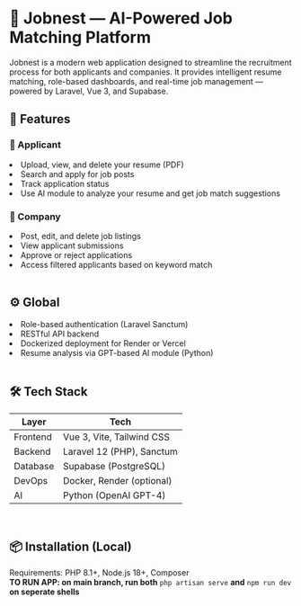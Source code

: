 <h1>🧠 Jobnest — AI-Powered Job Matching Platform</h1>
Jobnest is a modern web application designed to streamline the recruitment process for both applicants and companies. It provides intelligent resume matching, role-based dashboards, and real-time job management — powered by Laravel, Vue 3, and Supabase.

<h2>🚀 Features</h2>
<h3>👤 Applicant</h3>
<li>Upload, view, and delete your resume (PDF)</li>
<li>Search and apply for job posts</li>
<li>Track application status</li>
<li>Use AI module to analyze your resume and get job match suggestions</li>    

<h3>🏢 Company</h3>
<li>Post, edit, and delete job listings</li>
<li>View applicant submissions</li>
<li>Approve or reject applications</li>
<li>Access filtered applicants based on keyword match</li>

<br>

<h2>⚙️ Global</h2>
<li>Role-based authentication (Laravel Sanctum)</li>
<li>RESTful API backend</li>
<li>Dockerized deployment for Render or Vercel</li>
<li>Resume analysis via GPT-based AI module (Python)</li>
<br>
<h2>🛠️ Tech Stack</h2>
<table>
  <thead>
    <tr>
      <th>Layer</th>
      <th>Tech</th>
    </tr>
  </thead>
  <tbody>
    <tr>
      <td>Frontend</td>
      <td>Vue 3, Vite, Tailwind CSS</td>
    </tr>
    <tr>
      <td>Backend</td>
      <td>Laravel 12 (PHP), Sanctum</td>
    </tr>
    <tr>
      <td>Database</td>
      <td>Supabase (PostgreSQL)</td>
    </tr>
    <tr>
      <td>DevOps</td>
      <td>Docker, Render (optional)</td>
    </tr>
    <tr>
      <td>AI</td>
      <td>Python (OpenAI GPT-4)</td>
    </tr>
  </tbody>
</table>
<br>
<h2>📦 Installation (Local)</h2>
Requirements:
PHP 8.1+, 
Node.js 18+, 
Composer
<br>
<b>TO RUN APP: on main branch, run both</b> <code>php artisan serve</code> <b>and</b> <code>npm run dev</code> <b>on seperate shells</b>

